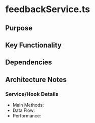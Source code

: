 # feedbackService.ts

## Purpose

## Key Functionality

## Dependencies

## Architecture Notes

### Service/Hook Details
- Main Methods: 
- Data Flow: 
- Performance: 
